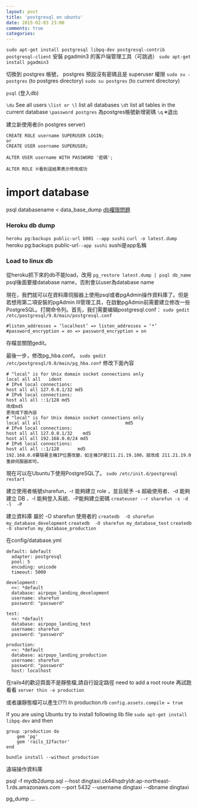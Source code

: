 ```yaml
---
layout: post
title: 'postgresql on ubuntu'
date: 2015-02-03 23:00
comments: true
categories: 
---
```

`sudo apt-get install postgresql libpq-dev postgresql-contrib postgresql-client`
安裝 pgadmin3 的客戶端管理工具（可跳過）
`sudo apt-get install pgadmin3`

切換到 postgres 帳號， postgres 預設沒有密碼且是 superuser 權限
`sudo su - postgres` (to postgres directory)
`sudo su postgres` (to current directory)

`psql` (登入db)

`\du` See all users
`\list or \l` list all databases
`\dt` list all tables in the current database
`\password postgres` 為postgres帳號新增密碼
`\q` ※退出

建立新使用者(In postgres server)
```
CREATE ROLE username SUPERUSER LOGIN;
or
CREATE USER username SUPERUSER;

ALTER USER username WITH PASSWORD '密碼';

ALTER ROLE ※看到這結果表示修改成功
```


# import database
psql databasename < data_base_dump
[db權限問題](http://stackoverflow.com/questions/18664074/getting-error-peer-authentication-failed-for-user-postgres-when-trying-to-ge)

### Heroku db dump
`heroku pg:backups public-url b001 --app sushi`
`curl -o latest.dump `heroku pg:backups public-url`--app sushi`
sushi是app名稱

### Load to linux db
從heroku抓下來的db不能load，改用
`pg_restore latest.dump | psql db_name`
psql後面要接database name，否則會以user為database name


現在，我們就可以在資料庫伺服器上使用psql或者pgAdmin操作資料庫了。但是若想用第二項安裝的pgAdmin III管理工具，在啟動pgAdmin前需要建立修改一些PostgreSQL。打開命令列。首先，我们需要编辑postgresql.conf：
`sudo gedit /etc/postgresql/9.0/main/postgresql.conf`
```
#listen_addresses = ‘localhost’ => listen_addresses = ‘*’
#password_encryption = on => password_encryption = on
```
存檔並關閉gedit。

最後一步，修改pg_hba.conf。
`sudo gedit /etc/postgresql/9.0/main/pg_hba.conf`
修改下面內容
```
# "local" is for Unix domain socket connections only
local all all   ident
# IPv4 local connections:
host all all 127.0.0.1/32 md5
# IPv6 local connections:
host all all ::1/128 md5
改成md5
更改成下面內容
# "local" is for Unix domain socket connections only
local all all                                md5
# IPv4 local connections:
host all all 127.0.0.1/32    md5
host all all 192.168.0.0/24 md5
# IPv6 local connections:
host all all ::1/128       md5
192.168.0.0要隨著主機IP位置改變，如主機IP是211.21.19.100，就改成 211.21.19.0
重啟伺服器即可。
```

現在可以在Ubuntu下使用PostgreSQL了。
`sudo /etc/init.d/postgresql restart`


建立使用者帳號sharefun，-r 能夠建立 role ，並且賦予  -s 超級使用者、-d 能夠建立 DB 、-l 能夠登入系統、-P能夠建立密碼
`createuser --r sharefun -s -d -l  -P`

建立資料庫  屬於 -O sharefun 使用者的
`createdb  -O sharefun my_database_development`
`createdb  -O sharefun my_database_test`
`createdb  -O sharefun my_database_production`


在config/database.yml

```
default: &default
  adapter: postgresql
  pool: 5
  encoding: unicode
  timeout: 5000

development:
  <<: *default
  database: airpopo_landing_development
  username: sharefun
  password: "password"

test:
  <<: *default
  database: airpopo_landing_test
  username: sharefun
  password: "password"
  
production:
  <<: *default
  database: airpopo_landing_production
  username: sharefun
  password: "password"
  host: localhost
```

在rails4的歡迎頁面不是靜態檔,請自行設定路徑
need to add a root route
再試跑看看
`server thin -e production`

或者讓靜態檔可以產生(??)
In production.rb
`config.assets.compile = true`

If you are using Ubuntu try to install following lib file
`sudo apt-get install libpq-dev`
and then
```
group :production do
	gem 'pg'
	gem 'rails_12factor'
end
```
`bundle install --without production`


遠端操作資料庫

psql \-f mydb2dump.sql \--host dingtaxi.ck44hqdryldr.ap-northeast-1.rds.amazonaws.com \--port 5432 \--username dingtaxi \--dbname dingtaxi

pg_dump ...
